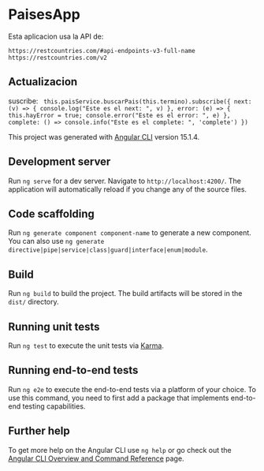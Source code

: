 # PaisesApp

Esta aplicacion usa la API de:

```
https://restcountries.com/#api-endpoints-v3-full-name
https://restcountries.com/v2
```

## Actualizacion

suscribe:
` this.paisService.buscarPais(this.termino).subscribe({
      next: (v) => {
        console.log("Este es el next: ", v)
      },
      error: (e) => {
        this.hayError = true;
        console.error("Este es el error: ", e)
      },
      complete: () => console.info("Este es el complete: ", 'complete')
    })`

This project was generated with [Angular CLI](https://github.com/angular/angular-cli) version 15.1.4.

## Development server

Run `ng serve` for a dev server. Navigate to `http://localhost:4200/`. The application will automatically reload if you change any of the source files.

## Code scaffolding

Run `ng generate component component-name` to generate a new component. You can also use `ng generate directive|pipe|service|class|guard|interface|enum|module`.

## Build

Run `ng build` to build the project. The build artifacts will be stored in the `dist/` directory.

## Running unit tests

Run `ng test` to execute the unit tests via [Karma](https://karma-runner.github.io).

## Running end-to-end tests

Run `ng e2e` to execute the end-to-end tests via a platform of your choice. To use this command, you need to first add a package that implements end-to-end testing capabilities.

## Further help

To get more help on the Angular CLI use `ng help` or go check out the [Angular CLI Overview and Command Reference](https://angular.io/cli) page.

